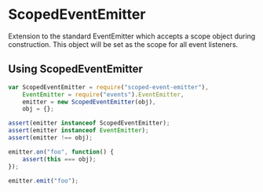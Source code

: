 ScopedEventEmitter
==================
Extension to the standard EventEmitter which accepts a scope object during
construction.  This object will be set as the scope for all event listeners.

Using ScopedEventEmitter
------------------------
```js
var ScopedEventEmitter = require("scoped-event-emitter"),
    EventEmitter = require("events").EventEmitter,
    emitter = new ScopedEventEmitter(obj),
    obj = {};

assert(emitter instanceof ScopedEventEmitter);
assert(emitter instanceof EventEmitter);
assert(emitter !== obj);

emitter.on("foo", function() {
    assert(this === obj);
});

emitter.emit("foo");
```


